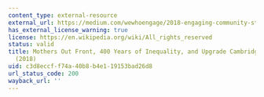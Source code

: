 ```yaml
---
content_type: external-resource
external_url: https://medium.com/wewhoengage/2018-engaging-community-student-design-briefs-1d1191594983
has_external_license_warning: true
license: https://en.wikipedia.org/wiki/All_rights_reserved
status: valid
title: Mothers Out Front, 400 Years of Inequality, and Upgrade Cambridge design briefs
  (2018)
uid: c3d8eccf-f74a-40b8-b4e1-19153bad26d8
url_status_code: 200
wayback_url: ''
---
```

